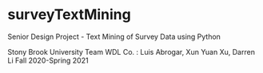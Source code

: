 # surveyTextMining
Senior Design Project - Text Mining of Survey Data using Python

Stony Brook University
Team WDL Co. : Luis Abrogar, Xun Yuan Xu, Darren Li
Fall 2020-Spring 2021 
